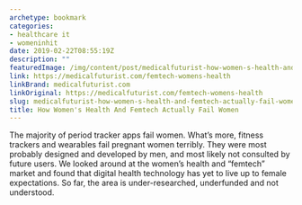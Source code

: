 ```yaml
---
archetype: bookmark
categories:
- healthcare it
- womeninhit
date: 2019-02-22T08:55:19Z
description: ""
featuredImage: /img/content/post/medicalfuturist-how-women-s-health-and-femtech-actually-fail-women.png
link: https://medicalfuturist.com/femtech-womens-health
linkBrand: medicalfuturist.com
linkOriginal: https://medicalfuturist.com/femtech-womens-health
slug: medicalfuturist-how-women-s-health-and-femtech-actually-fail-women
title: How Women's Health And Femtech Actually Fail Women
---
```

The majority of period tracker apps fail women. What’s more, fitness trackers and wearables fail pregnant women terribly. They were most probably designed and developed by men, and most likely not consulted by future users. We looked around at the women’s health and “femtech” market and found that digital health technology has yet to live up to female expectations. So far, the area is under-researched, underfunded and not understood.

